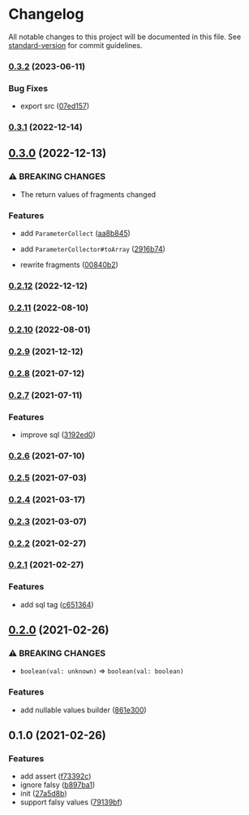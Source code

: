 # Changelog

All notable changes to this project will be documented in this file. See [standard-version](https://github.com/conventional-changelog/standard-version) for commit guidelines.

### [0.3.2](https://github.com/BlackGlory/extra-sql-builder/compare/v0.3.1...v0.3.2) (2023-06-11)


### Bug Fixes

* export src ([07ed157](https://github.com/BlackGlory/extra-sql-builder/commit/07ed1578a6991aac93e019a095fd72ad81271a5f))

### [0.3.1](https://github.com/BlackGlory/extra-sql-builder/compare/v0.3.0...v0.3.1) (2022-12-14)

## [0.3.0](https://github.com/BlackGlory/extra-sql-builder/compare/v0.2.12...v0.3.0) (2022-12-13)


### ⚠ BREAKING CHANGES

* The return values of fragments changed

### Features

* add `ParameterCollect` ([aa8b845](https://github.com/BlackGlory/extra-sql-builder/commit/aa8b84587172cb98b6acd3387b02549db8b2ed0c))
* add `ParameterCollector#toArray` ([2916b74](https://github.com/BlackGlory/extra-sql-builder/commit/2916b7467dca6e642dda269920ed0249ee5aa2f0))


* rewrite fragments ([00840b2](https://github.com/BlackGlory/extra-sql-builder/commit/00840b2adae78726e060a34b87a3d13179a44f9e))

### [0.2.12](https://github.com/BlackGlory/extra-sql-builder/compare/v0.2.11...v0.2.12) (2022-12-12)

### [0.2.11](https://github.com/BlackGlory/extra-sql-builder/compare/v0.2.10...v0.2.11) (2022-08-10)

### [0.2.10](https://github.com/BlackGlory/extra-sql-builder/compare/v0.2.9...v0.2.10) (2022-08-01)

### [0.2.9](https://github.com/BlackGlory/extra-sql-builder/compare/v0.2.8...v0.2.9) (2021-12-12)

### [0.2.8](https://github.com/BlackGlory/extra-sql-builder/compare/v0.2.7...v0.2.8) (2021-07-12)

### [0.2.7](https://github.com/BlackGlory/extra-sql-builder/compare/v0.2.6...v0.2.7) (2021-07-11)


### Features

* improve sql ([3192ed0](https://github.com/BlackGlory/extra-sql-builder/commit/3192ed039de8f8e19de9648909b71ed8d1fe8d7f))

### [0.2.6](https://github.com/BlackGlory/extra-sql-builder/compare/v0.2.5...v0.2.6) (2021-07-10)

### [0.2.5](https://github.com/BlackGlory/extra-sql-builder/compare/v0.2.4...v0.2.5) (2021-07-03)

### [0.2.4](https://github.com/BlackGlory/extra-sql-builder/compare/v0.2.3...v0.2.4) (2021-03-17)

### [0.2.3](https://github.com/BlackGlory/extra-sql-builder/compare/v0.2.2...v0.2.3) (2021-03-07)

### [0.2.2](https://github.com/BlackGlory/extra-sql-builder/compare/v0.2.1...v0.2.2) (2021-02-27)

### [0.2.1](https://github.com/BlackGlory/extra-sql-builder/compare/v0.2.0...v0.2.1) (2021-02-27)


### Features

* add sql tag ([c651364](https://github.com/BlackGlory/extra-sql-builder/commit/c651364a67813b0835eeff981e4c264a24452366))

## [0.2.0](https://github.com/BlackGlory/extra-sql-builder/compare/v0.1.0...v0.2.0) (2021-02-26)


### ⚠ BREAKING CHANGES

* `boolean(val: unknown)` => `boolean(val: boolean)`

### Features

* add nullable values builder ([861e300](https://github.com/BlackGlory/extra-sql-builder/commit/861e3003bb43a605c2ba2a5dc3960b04bf58f116))

## 0.1.0 (2021-02-26)


### Features

* add assert ([f73392c](https://github.com/BlackGlory/extra-sql-builder/commit/f73392c41ea5ef01c72816b2903ce21113bb2af9))
* ignore falsy ([b897ba1](https://github.com/BlackGlory/extra-sql-builder/commit/b897ba1f7dac97fb848fe09a98dbbb8b025cecb3))
* init ([27a5d8b](https://github.com/BlackGlory/extra-sql-builder/commit/27a5d8bc5c25cbf255bbedc6896d883e8027de03))
* support falsy values ([79139bf](https://github.com/BlackGlory/extra-sql-builder/commit/79139bf77d473b4065aea6f9ac0d82a8ee239868))
